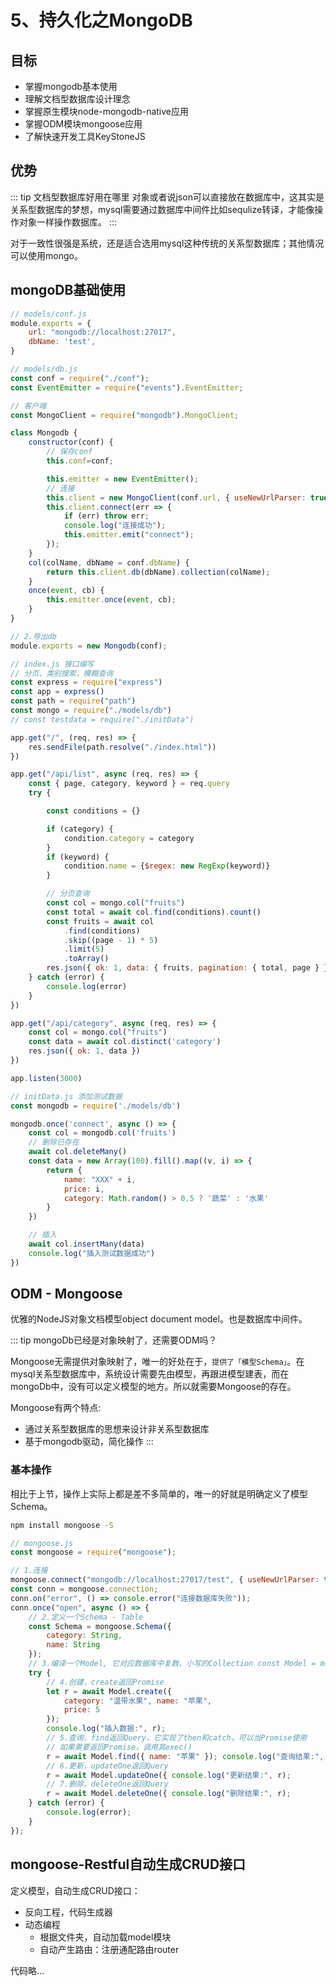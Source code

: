 # 5、持久化之MongoDB

## 目标

- 掌握mongodb基本使用
- 理解文档型数据库设计理念
- 掌握原生模块node-mongodb-native应用
- 掌握ODM模块mongoose应用
- 了解快速开发工具KeyStoneJS

## 优势

::: tip 文档型数据库好用在哪里
对象或者说json可以直接放在数据库中，这其实是关系型数据库的梦想，mysql需要通过数据库中间件比如sequlize转译，才能像操作对象一样操作数据库。
:::

对于一致性很强是系统，还是适合选用mysql这种传统的关系型数据库；其他情况可以使用mongo。


## mongoDB基础使用

```js
// models/conf.js
module.exports = {
    url: "mongodb://localhost:27017",
    dbName: 'test',
}
```

```js
// models/db.js
const conf = require("./conf");
const EventEmitter = require("events").EventEmitter;

// 客户端
const MongoClient = require("mongodb").MongoClient;

class Mongodb {
    constructor(conf) {
        // 保存conf
        this.conf=conf;

        this.emitter = new EventEmitter();
        // 连接
        this.client = new MongoClient(conf.url, { useNewUrlParser: true });
        this.client.connect(err => {
            if (err) throw err;
            console.log("连接成功");
            this.emitter.emit("connect");
        });
    }
    col(colName, dbName = conf.dbName) {
        return this.client.db(dbName).collection(colName);
    }
    once(event, cb) {
        this.emitter.once(event, cb);
    }
}

// 2.导出db
module.exports = new Mongodb(conf);
```

```js
// index.js 接口编写
// 分页、类别搜索，模糊查询
const express = require("express")
const app = express()
const path = require("path")
const mongo = require("./models/db")
// const testdata = require("./initData")

app.get("/", (req, res) => {
    res.sendFile(path.resolve("./index.html"))
})

app.get("/api/list", async (req, res) => {
    const { page, category, keyword } = req.query
    try {

        const conditions = {}

        if (category) {
            condition.category = category
        }
        if (keyword) {
            condition.name = {$regex: new RegExp(keyword)}
        }

        // 分页查询
        const col = mongo.col("fruits")
        const total = await col.find(conditions).count()
        const fruits = await col
            .find(conditions)
            .skip((page - 1) * 5)
            .limit(5)
            .toArray()
        res.json({ ok: 1, data: { fruits, pagination: { total, page } } })
    } catch (error) {
        console.log(error)
    }
})

app.get("/api/category", async (req, res) => {
    const col = mongo.col("fruits")
    const data = await col.distinct('category')
    res.json({ ok: 1, data })
})

app.listen(3000)
```

```js
// initData.js 添加测试数据
const mongodb = require('./models/db')

mongodb.once('connect', async () => {
    const col = mongodb.col('fruits')
    // 删除已存在
    await col.deleteMany()
    const data = new Array(100).fill().map((v, i) => {
        return {
            name: "XXX" + i,
            price: i,
            category: Math.random() > 0.5 ? '蔬菜' : '水果'
        }
    })

    // 插入
    await col.insertMany(data)
    console.log("插入测试数据成功")
})
```

## ODM - Mongoose

优雅的NodeJS对象文档模型object document model。也是数据库中间件。

::: tip mongoDb已经是对象映射了，还需要ODM吗？

Mongoose无需提供对象映射了，唯一的好处在于，`提供了「模型Schema」`。在mysql关系型数据库中，系统设计需要先由模型，再跟进模型建表，而在mongoDb中，没有可以定义模型的地方。所以就需要Mongoose的存在。

Mongoose有两个特点:
- 通过关系型数据库的思想来设计非关系型数据库
- 基于mongodb驱动，简化操作
:::

### 基本操作

相比于上节，操作上实际上都是差不多简单的，唯一的好就是明确定义了模型Schema。

```bash
npm install mongoose -S
```

```js
// mongoose.js
const mongoose = require("mongoose");

// 1.连接
mongoose.connect("mongodb://localhost:27017/test", { useNewUrlParser: true });
const conn = mongoose.connection;
conn.on("error", () => console.error("连接数据库失败"));
conn.once("open", async () => {
    // 2.定义一个Schema - Table
    const Schema = mongoose.Schema({
        category: String,
        name: String
    });
    // 3.编译一个Model, 它对应数据库中复数、小写的Collection const Model = mongoose.model("fruit", Schema);
    try {
        // 4.创建，create返回Promise
        let r = await Model.create({
            category: "温带水果", name: "苹果",
            price: 5
        });
        console.log("插入数据:", r);
        // 5.查询，find返回Query，它实现了then和catch，可以当Promise使用
        // 如果需要返回Promise，调用其exec()
        r = await Model.find({ name: "苹果" }); console.log("查询结果:", r);
        // 6.更新，updateOne返回Query
        r = await Model.updateOne({ console.log("更新结果:", r);
        // 7.删除，deleteOne返回Query
        r = await Model.deleteOne({ console.log("删除结果:", r);
    } catch (error) {
        console.log(error);
    }
});
```

## mongoose-Restful自动生成CRUD接口

定义模型，自动生成CRUD接口：
- 反向工程，代码生成器
- 动态编程
    - 根据文件夹，自动加载model模块
    - 自动产生路由：注册通配路由router

代码略...

